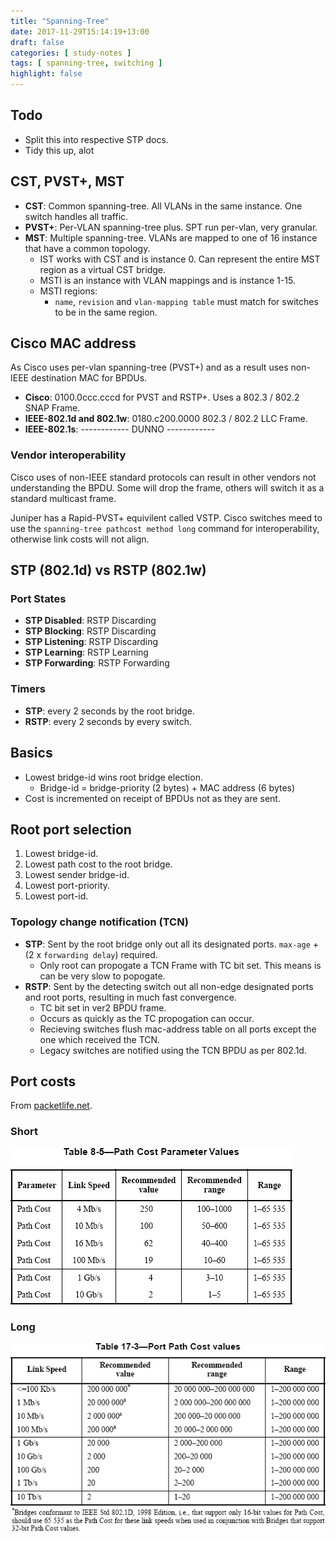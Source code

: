 ```yaml
---
title: "Spanning-Tree"
date: 2017-11-29T15:14:19+13:00
draft: false
categories: [ study-notes ]
tags: [ spanning-tree, switching ]
highlight: false
---
```


## Todo
* Split this into respective STP docs.
* Tidy this up, alot

## CST, PVST+, MST
* __CST__: Common spanning-tree.  All VLANs in the same instance.  One switch handles all traffic.
* __PVST+__: Per-VLAN spanning-tree plus.  SPT run per-vlan, very granular.
* __MST__: Multiple spanning-tree.  VLANs are mapped to one of 16 instance that have a common topology.
  * IST works with CST and is instance 0.  Can represent the entire MST region as a virtual CST bridge.
  * MSTI is an instance with VLAN mappings and is instance 1-15.
  * MSTI regions:
    * `name`, `revision` and `vlan-mapping table` must match for switches to be in the same region.

## Cisco MAC address
As Cisco uses per-vlan spanning-tree (PVST+) and as a result uses non-IEEE destination MAC for BPDUs.

* __Cisco__: 0100.0ccc.cccd for PVST and RSTP+.  Uses a 802.3 / 802.2 SNAP Frame.
* __IEEE-802.1d and 802.1w__: 0180.c200.0000 802.3 / 802.2 LLC Frame.
* __IEEE-802.1s__: ------------ DUNNO ------------

### Vendor interoperability
Cisco uses of non-IEEE standard protocols can result in other vendors not understanding the BPDU.  Some will drop the frame, others will switch it as a standard multicast frame.

Juniper has a Rapid-PVST+ equivilent called VSTP.  Cisco switches meed to use the `spanning-tree pathcost method long` command for interoperability, otherwise link costs will not align.

## STP (802.1d) vs RSTP (802.1w)

### Port States
* __STP Disabled__: RSTP Discarding
* __STP Blocking__: RSTP Discarding
* __STP Listening__: RSTP Discarding
* __STP Learning__: RSTP Learning
* __STP Forwarding__: RSTP Forwarding

### Timers
* __STP__: every 2 seconds by the root bridge.
* __RSTP__: every 2 seconds by every switch.

## Basics
* Lowest bridge-id wins root bridge election.
  * Bridge-id = bridge-priority (2 bytes) + MAC address (6 bytes)
* Cost is incremented on receipt of BPDUs not as they are sent.


## Root port selection
1. Lowest bridge-id.
2. Lowest path cost to the root bridge.
3. Lowest sender bridge-id.
4. Lowest port-priority.
5. Lowest port-id.


### Topology change notification (TCN)
* __STP__: Sent by the root bridge only out all its designated ports.  `max-age` + (2 x `forwarding delay`) required.
  * Only root can propogate a TCN Frame with TC bit set.  This means is can be very slow to popogate.
* __RSTP__: Sent by the detecting switch out all non-edge designated ports and root ports, resulting in much fast convergence.
  * TC bit set in ver2 BPDU frame.
  * Occurs as quickly as the TC propogation can occur.
  * Recieving switches flush mac-address table on all ports except the one which received the TCN.
  * Legacy switches are notified using the TCN BPDU as per 802.1d.

## Port costs
From [packetlife.net](http://packetlife.net/blog/2008/sep/5/spanning-tree-port-costs/).

### Short
![short](/img/8021d-1998-costs.png)

### Long
![long](/img/8021d-2004-costs.png)